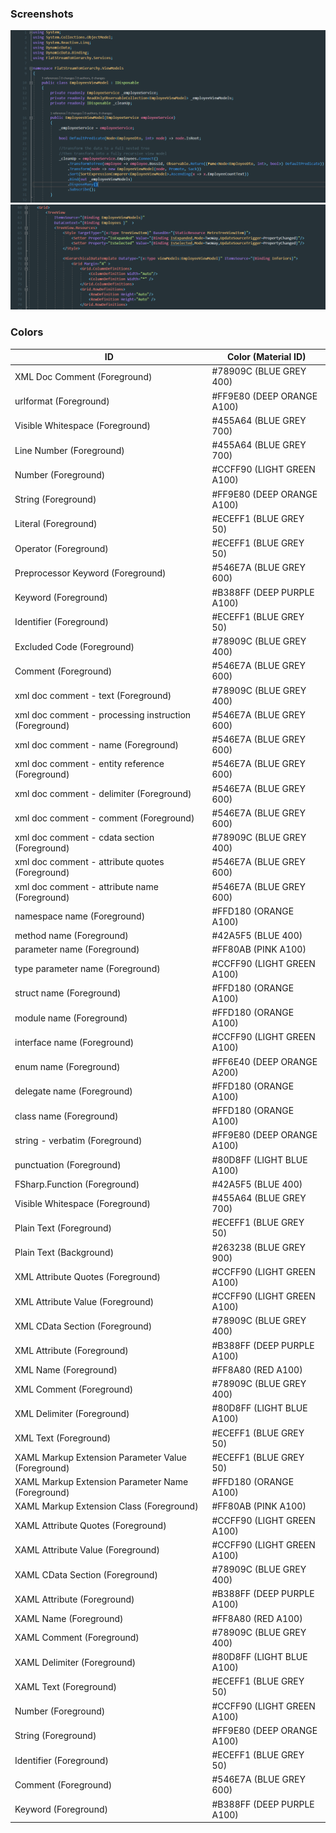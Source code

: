 ### Screenshots
![C#](https://github.com/chuuddo/vs-material-syntax/raw/master/csharp.png)
![XAML](https://github.com/chuuddo/vs-material-syntax/raw/master/xaml.png)

### Colors
| ID                                                    | Color (Material ID)        |
|-------------------------------------------------------|----------------------------|
| XML Doc Comment (Foreground)                          | #78909C (BLUE GREY 400)    |
| urlformat (Foreground)                                | #FF9E80 (DEEP ORANGE A100) |
| Visible Whitespace (Foreground)                       | #455A64 (BLUE GREY 700)    |
| Line Number (Foreground)                              | #455A64 (BLUE GREY 700)    |
| Number (Foreground)                                   | #CCFF90 (LIGHT GREEN A100) |
| String (Foreground)                                   | #FF9E80 (DEEP ORANGE A100) |
| Literal (Foreground)                                  | #ECEFF1 (BLUE GREY 50)     |
| Operator (Foreground)                                 | #ECEFF1 (BLUE GREY 50)     |
| Preprocessor Keyword (Foreground)                     | #546E7A (BLUE GREY 600)    |
| Keyword (Foreground)                                  | #B388FF (DEEP PURPLE A100) |
| Identifier (Foreground)                               | #ECEFF1 (BLUE GREY 50)     |
| Excluded Code (Foreground)                            | #78909C (BLUE GREY 400)    |
| Comment (Foreground)                                  | #546E7A (BLUE GREY 600)    |
| xml doc comment - text (Foreground)                   | #78909C (BLUE GREY 400)    |
| xml doc comment - processing instruction (Foreground) | #546E7A (BLUE GREY 600)    |
| xml doc comment - name (Foreground)                   | #546E7A (BLUE GREY 600)    |
| xml doc comment - entity reference (Foreground)       | #546E7A (BLUE GREY 600)    |
| xml doc comment - delimiter (Foreground)              | #546E7A (BLUE GREY 600)    |
| xml doc comment - comment (Foreground)                | #546E7A (BLUE GREY 600)    |
| xml doc comment - cdata section (Foreground)          | #78909C (BLUE GREY 400)    |
| xml doc comment - attribute quotes (Foreground)       | #546E7A (BLUE GREY 600)    |
| xml doc comment - attribute name (Foreground)         | #546E7A (BLUE GREY 600)    |
| namespace name (Foreground)                           | #FFD180 (ORANGE A100)      |
| method name (Foreground)                              | #42A5F5 (BLUE 400)         |
| parameter name (Foreground)                           | #FF80AB (PINK A100)        |
| type parameter name (Foreground)                      | #CCFF90 (LIGHT GREEN A100) |
| struct name (Foreground)                              | #FFD180 (ORANGE A100)      |
| module name (Foreground)                              | #FFD180 (ORANGE A100)      |
| interface name (Foreground)                           | #CCFF90 (LIGHT GREEN A100) |
| enum name (Foreground)                                | #FF6E40 (DEEP ORANGE A200) |
| delegate name (Foreground)                            | #FFD180 (ORANGE A100)      |
| class name (Foreground)                               | #FFD180 (ORANGE A100)      |
| string - verbatim (Foreground)                        | #FF9E80 (DEEP ORANGE A100) |
| punctuation (Foreground)                              | #80D8FF (LIGHT BLUE A100)  |
| FSharp.Function (Foreground)                          | #42A5F5 (BLUE 400)         |
| Visible Whitespace (Foreground)                       | #455A64 (BLUE GREY 700)    |
| Plain Text (Foreground)                               | #ECEFF1 (BLUE GREY 50)     |
| Plain Text (Background)                               | #263238 (BLUE GREY 900)    |
| XML Attribute Quotes (Foreground)                     | #CCFF90 (LIGHT GREEN A100) |
| XML Attribute Value (Foreground)                      | #CCFF90 (LIGHT GREEN A100) |
| XML CData Section (Foreground)                        | #78909C (BLUE GREY 400)    |
| XML Attribute (Foreground)                            | #B388FF (DEEP PURPLE A100) |
| XML Name (Foreground)                                 | #FF8A80 (RED A100)         |
| XML Comment (Foreground)                              | #78909C (BLUE GREY 400)    |
| XML Delimiter (Foreground)                            | #80D8FF (LIGHT BLUE A100)  |
| XML Text (Foreground)                                 | #ECEFF1 (BLUE GREY 50)     |
| XAML Markup Extension Parameter Value (Foreground)    | #ECEFF1 (BLUE GREY 50)     |
| XAML Markup Extension Parameter Name (Foreground)     | #FFD180 (ORANGE A100)      |
| XAML Markup Extension Class (Foreground)              | #FF80AB (PINK A100)        |
| XAML Attribute Quotes (Foreground)                    | #CCFF90 (LIGHT GREEN A100) |
| XAML Attribute Value (Foreground)                     | #CCFF90 (LIGHT GREEN A100) |
| XAML CData Section (Foreground)                       | #78909C (BLUE GREY 400)    |
| XAML Attribute (Foreground)                           | #B388FF (DEEP PURPLE A100) |
| XAML Name (Foreground)                                | #FF8A80 (RED A100)         |
| XAML Comment (Foreground)                             | #78909C (BLUE GREY 400)    |
| XAML Delimiter (Foreground)                           | #80D8FF (LIGHT BLUE A100)  |
| XAML Text (Foreground)                                | #ECEFF1 (BLUE GREY 50)     |
| Number (Foreground)                                   | #CCFF90 (LIGHT GREEN A100) |
| String (Foreground)                                   | #FF9E80 (DEEP ORANGE A100) |
| Identifier (Foreground)                               | #ECEFF1 (BLUE GREY 50)     |
| Comment (Foreground)                                  | #546E7A (BLUE GREY 600)    |
| Keyword (Foreground)                                  | #B388FF (DEEP PURPLE A100) |
